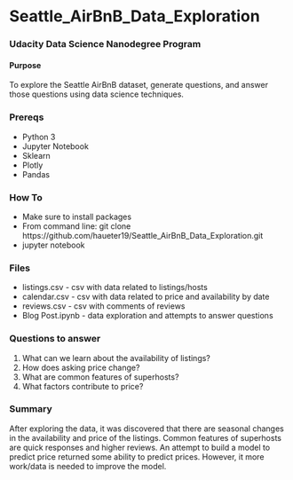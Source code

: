 # Seattle_AirBnB_Data_Exploration
### Udacity Data Science Nanodegree Program

#### Purpose
To explore the Seattle AirBnB dataset, generate questions, and answer those questions using data science techniques.

### Prereqs
<ul>
  <li>Python 3</li>
  <li>Jupyter Notebook</li>
  <li>Sklearn</li>
  <li>Plotly</li>
  <li>Pandas</li>
</ul>

### How To
<ul>
  <li>Make sure to install packages</li>
  <li>From command line: git clone https://github.com/haueter19/Seattle_AirBnB_Data_Exploration.git</li>
  <li>jupyter notebook</li>
</ul>

### Files
<ul>
  <li>listings.csv - csv with data related to listings/hosts</li>
  <li>calendar.csv - csv with data related to price and availability by date</li>
  <li>reviews.csv - csv with comments of reviews</li>
  <li>Blog Post.ipynb - data exploration and attempts to answer questions</li>
</ul>

### Questions to answer
1. What can we learn about the availability of listings?
2. How does asking price change?
3. What are common features of superhosts?
4. What factors contribute to price?

### Summary
After exploring the data, it was discovered that there are seasonal changes in the availability and price of the listings. Common features of superhosts are quick responses and higher reviews. An attempt to build a model to predict price returned some ability to predict prices. However, it more work/data is needed to improve the model. 
